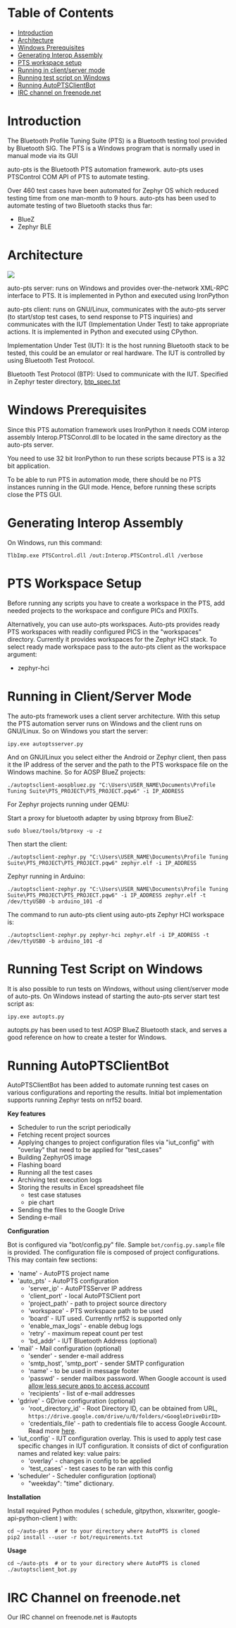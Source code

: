 # Table of Contents

   * [Introduction](#introduction)
   * [Architecture](#architecture)
   * [Windows Prerequisites](#windows-prerequisites)
   * [Generating Interop Assembly](#generating-interop-assembly)
   * [PTS workspace setup](#pts-workspace-setup)
   * [Running in client/server mode](#running-in-clientserver-mode)
   * [Running test script on Windows](#running-test-script-on-windows)
   * [Running AutoPTSClientBot](#running-autoptsclientbot)
   * [IRC channel on freenode.net](#irc-channel-on-freenodenet)

# Introduction

The Bluetooth Profile Tuning Suite (PTS) is a Bluetooth testing tool provided by Bluetooth SIG. The PTS is a Windows program that is normally used in manual mode via its GUI

auto-pts is the Bluetooth PTS automation framework. auto-pts uses PTSControl COM API of PTS to automate testing.

Over 460 test cases have been automated for Zephyr OS which reduced testing time from one man-month to 9 hours. auto-pts has been used to automate testing of two Bluetooth stacks thus far:

* BlueZ
* Zephyr BLE

# Architecture

![](images/autp-pts-architecture-diagram.png)

auto-pts server: runs on Windows and provides over-the-network XML-RPC interface to PTS. It is implemented in Python and executed using IronPython

auto-pts client: runs on GNU/Linux, communicates with the auto-pts server (to start/stop test cases, to send response to PTS inquiries) and communicates with the IUT (Implementation Under Test) to take appropriate actions. It is implemented in Python and executed using CPython.

Implementation Under Test (IUT): It is the host running Bluetooth stack to be tested, this could be an emulator or real hardware. The IUT is controlled by using Bluetooth Test Protocol.

Bluetooth Test Protocol (BTP): Used to communicate with the IUT. Specified in Zephyr tester directory, [btp_spec.txt](https://raw.githubusercontent.com/zephyrproject-rtos/zephyr/master/tests/bluetooth/tester/btp_spec.txt)

# Windows Prerequisites

Since this PTS automation framework uses IronPython it needs COM interop assembly Interop.PTSConrol.dll to be located in the same directory as the auto-pts server.

You need to use 32 bit IronPython to run these scripts because PTS is a 32 bit application.

To be able to run PTS in automation mode, there should be no PTS instances running in the GUI mode. Hence, before running these scripts close the PTS GUI.

# Generating Interop Assembly

On Windows, run this command:

`TlbImp.exe PTSControl.dll /out:Interop.PTSControl.dll /verbose`

# PTS Workspace Setup

Before running any scripts you have to create a workspace in the PTS, add needed projects to the workspace and configure PICs and PIXITs.

Alternatively, you can use auto-pts workspaces. Auto-pts provides ready PTS workspaces with readily configured PICS in the "workspaces" directory. Currently it provides workspaces for the Zephyr HCI stack. To select ready made workspace pass to the auto-pts client as the workspace argument:

  * zephyr-hci

# Running in Client/Server Mode

The auto-pts framework uses a client server architecture. With this setup the PTS automation server runs on Windows and the client runs on GNU/Linux. So on Windows you start the server:

`ipy.exe autoptsserver.py`

And on GNU/Linux you select either the Android or Zephyr client, then pass it the IP address of the server and the path to the PTS workspace file on the Windows machine. So for AOSP BlueZ projects:

`./autoptsclient-aospbluez.py "C:\Users\USER_NAME\Documents\Profile Tuning Suite\PTS_PROJECT\PTS_PROJECT.pqw6" -i IP_ADDRESS`

For Zephyr projects running under QEMU:

Start a proxy for bluetooth adapter by using btproxy from BlueZ:

`sudo bluez/tools/btproxy -u -z`

Then start the client:

`./autoptsclient-zephyr.py "C:\Users\USER_NAME\Documents\Profile Tuning Suite\PTS_PROJECT\PTS_PROJECT.pqw6" zephyr.elf -i IP_ADDRESS`

Zephyr running in Arduino:

`./autoptsclient-zephyr.py "C:\Users\USER_NAME\Documents\Profile Tuning Suite\PTS_PROJECT\PTS_PROJECT.pqw6" -i IP_ADDRESS zephyr.elf -t /dev/ttyUSB0 -b arduino_101 -d`

The command to run auto-pts client using auto-pts Zephyr HCI workspace is:

`./autoptsclient-zephyr.py zephyr-hci zephyr.elf -i IP_ADDRESS -t /dev/ttyUSB0 -b arduino_101 -d`

# Running Test Script on Windows

It is also possible to run tests on Windows, without using client/server mode of auto-pts. On Windows instead of starting the auto-pts server start test script as:

`ipy.exe autopts.py`

autopts.py has been used to test AOSP BlueZ Bluetooth stack, and serves a good reference on how to create a tester for Windows.

# Running AutoPTSClientBot

AutoPTSClientBot has been added to automate running test cases on various
configurations and reporting the results.
Initial bot implementation supports running Zephyr tests on nrf52 board.

**Key features**

- Scheduler to run the script periodically
- Fetching recent project sources
- Applying changes to project configuration files via "iut_config"
with "overlay" that need to be applied for "test_cases"
- Building ZephyrOS image
- Flashing board
- Running all the test cases
- Archiving test execution logs
- Storing the results in Excel spreadsheet file
    - test case statuses
    - pie chart
- Sending the files to the Google Drive
- Sending e-mail

**Configuration**

Bot is configured via "bot/config.py" file. Sample `bot/config.py.sample` file
is provided. The configuration file is composed of project configurations.
This may contain few sections:
- 'name' - AutoPTS project name
- 'auto_pts' - AutoPTS configuration
    - 'server_ip' - AutoPTSServer IP address
    - 'client_port' - local AutoPTSClient port
    - 'project_path' - path to project source directory
    - 'workspace' - PTS workspace path to be used
    - 'board' - IUT used. Currently nrf52 is supported only
    - 'enable_max_logs' - enable debug logs
    - 'retry' - maximum repeat count per test
    - 'bd_addr' - IUT Bluetooth Address (optional)
- 'mail' - Mail configuration (optional)
    - 'sender' - sender e-mail address
    - 'smtp_host', 'smtp_port' - sender SMTP configuration
    - 'name' - to be used in message footer
    - 'passwd' - sender mailbox password. When Google account is used [allow
    less secure apps to access account](https://myaccount.google.com/lesssecureapps)
    - 'recipients' - list of e-mail addresses
- 'gdrive' - GDrive configuration (optional)
    - 'root_directory_id' - Root Directory ID, can be obtained from URL,
    `https://drive.google.com/drive/u/0/folders/<GoogleDriveDirID>`
    - 'credentials_file' - path to credentials file to access Google Account.
    Read more [here](https://developers.google.com/drive/v3/web/quickstart/python).
- 'iut_config' - IUT configuration overlay. This is used to apply test case
specific changes in IUT configuration. It consists of dict of configuration
names and related key: value pairs:
    - 'overlay' - changes in config to be applied
    - 'test_cases' - test cases to be ran with this config
- 'scheduler' - Scheduler configuration (optional)
    - "weekday": "time" dictionary.

**Installation**

Install required Python modules (
schedule,
gitpython,
xlsxwriter,
google-api-python-client
) with:

    cd ~/auto-pts  # or to your directory where AutoPTS is cloned
    pip2 install --user -r bot/requirements.txt


**Usage**

    cd ~/auto-pts  # or to your directory where AutoPTS is cloned
    ./autoptsclient_bot.py

# IRC Channel on freenode.net

Our IRC channel on freenode.net is #autopts
